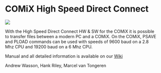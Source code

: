 # COMiX High Speed Direct Connect

![](https://github.com/etxmato/COMiX-HighSpeedDirectConnect/blob/main/images/COMiX-35-HSDC.png)

With the High Speed Direct Connect HW & SW for the COMiX it is possible to transfer files between a modern PC and a COMiX. On the COMiX, PSAVE and PLOAD commands can be used with speeds of 9600 baud on a 2.8 Mhz CPU and 19200 baud on a 6 Mhz CPU.

Manual and all detailed information is available on our [Wiki](https://github.com/etxmato/COMiX-HighSpeedDirectConnect/wiki)

Andrew Wasson, 
Hank Riley,
Marcel van Tongeren
